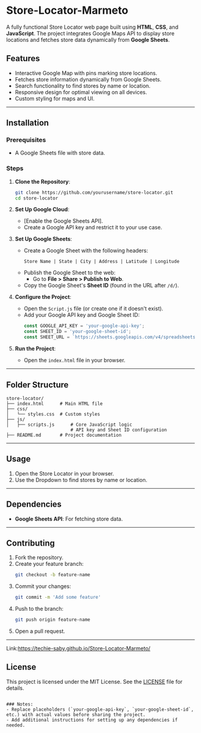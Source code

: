 # Store-Locator-Marmeto

A fully functional Store Locator web page built using **HTML**, **CSS**, and **JavaScript**. The project integrates Google Maps API to display store locations and fetches store data dynamically from **Google Sheets**.

## Features

- Interactive Google Map with pins marking store locations.
- Fetches store information dynamically from Google Sheets.
- Search functionality to find stores by name or location.
- Responsive design for optimal viewing on all devices.
- Custom styling for maps and UI.

---

## Installation

### Prerequisites
- A Google Sheets file with store data.

### Steps
1. **Clone the Repository**:
   ```bash
   git clone https://github.com/yourusername/store-locator.git
   cd store-locator
   ```

2. **Set Up Google Cloud**:
   - [Enable the Google Sheets API].
   - Create a Google API key and restrict it to your use case.

3. **Set Up Google Sheets**:
   - Create a Google Sheet with the following headers:
     ```
     Store Name | State | City | Address | Latitude | Longitude
     ```
   - Publish the Google Sheet to the web:
     - Go to **File > Share > Publish to Web**.
   - Copy the Google Sheet's **Sheet ID** (found in the URL after `/d/`).

4. **Configure the Project**:
   - Open the `Script.js` file (or create one if it doesn't exist).
   - Add your Google API key and Google Sheet ID:
     ```javascript
     const GOOGLE_API_KEY = 'your-google-api-key';
     const SHEET_ID = 'your-google-sheet-id';
     const SHEET_URL = `https://sheets.googleapis.com/v4/spreadsheets/${SHEET_ID}/values/Sheet1?key=${GOOGLE_API_KEY}`;
     ```

5. **Run the Project**:
   - Open the `index.html` file in your browser.

---

## Folder Structure

```
store-locator/
├── index.html      # Main HTML file
├── css/
│   └── styles.css  # Custom styles
├── js/
│   ├── scripts.js      # Core JavaScript logic
                        # API key and Sheet ID configuration
├── README.md       # Project documentation
```

---

## Usage

1. Open the Store Locator in your browser.
2. Use the Dropdown to find stores by name or location.

---

## Dependencies

- **Google Sheets API**: For fetching store data.

---

## Contributing

1. Fork the repository.
2. Create your feature branch:
   ```bash
   git checkout -b feature-name
   ```
3. Commit your changes:
   ```bash
   git commit -m 'Add some feature'
   ```
4. Push to the branch:
   ```bash
   git push origin feature-name
   ```
5. Open a pull request.

---

Link:https://techie-saby.github.io/Store-Locator-Marmeto/

## License

This project is licensed under the MIT License. See the [LICENSE](LICENSE) file for details.
```

### Notes:
- Replace placeholders (`your-google-api-key`, `your-google-sheet-id`, etc.) with actual values before sharing the project.
- Add additional instructions for setting up any dependencies if needed.
